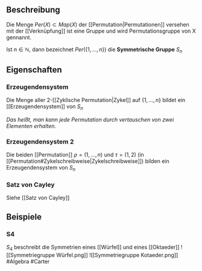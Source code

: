 ## Beschreibung
Die Menge $Per(X) \subset Map(X)$ der [[Permutation|Permutationen]] versehen mit der [[Verknüpfung]] ist eine Gruppe und wird Permutationsgruppe von X gennannt.

Ist $n\in \mathbb{N}$, dann bezeichnet $Per(\{1, ..., n\})$ die **Symmetrische Gruppe** $S_n$

## Eigenschaften
### Erzeugendensystem
Die Menge aller $2$-[[Zyklische Permutation|Zykel]] auf $\{1, ..., n\}$ bildet ein [[Erzeugendensystem]] von $S_n$

*Das heißt, man kann jede Permutation durch vertauschen von zwei Elementen erhalten.*

### Erzeugendensystem 2
Die beiden [[Permutation]] $\rho = (1, ..., n)$  und $\tau = (1,2)$ (in [[Permutation#Zykelschreibweise|Zykelschreibweise]]) bilden ein Erzeugendensystem von  $S_n$

### Satz von Cayley
Siehe [[Satz von Cayley]]


## Beispiele
### S4
$S_4$ beschreibt die Symmetrien eines [[Würfel]] und eines [[Oktaeder]]
![[Symmetriegruppe Würfel.png]]
![[Symmetriegruppe Kotaeder.png]]
#Algebra #Carter 